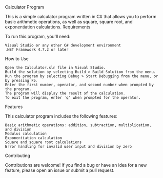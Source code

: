 Calculator Program

This is a simple calculator program written in C# that allows you to perform basic arithmetic operations, as well as square, square root, and exponentiation calculations.
Requirements

To run this program, you'll need:

    Visual Studio or any other C# development environment
    .NET Framework 4.7.2 or later

How to Use

    Open the Calculator.sln file in Visual Studio.
    Build the solution by selecting Build > Build Solution from the menu.
    Run the program by selecting Debug > Start Debugging from the menu, or by pressing F5.
    Enter the first number, operator, and second number when prompted by the program.
    The program will display the result of the calculation.
    To exit the program, enter 'q' when prompted for the operator.

Features

This calculator program includes the following features:

    Basic arithmetic operations: addition, subtraction, multiplication, and division
    Modulus calculation
    Exponentiation calculation
    Square and square root calculations
    Error handling for invalid user input and division by zero

Contributing

Contributions are welcome! If you find a bug or have an idea for a new feature, please open an issue or submit a pull request.
